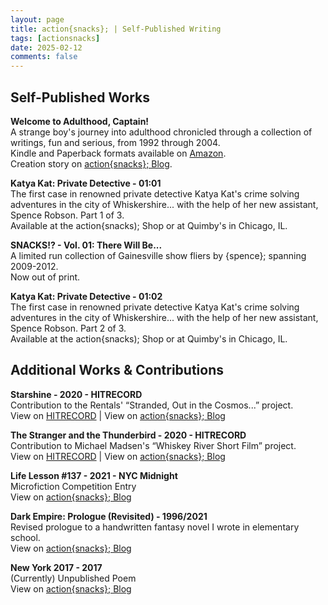 ```yaml
---
layout: page
title: action{snacks}; | Self-Published Writing
tags: [actionsnacks]
date: 2025-02-12
comments: false
---
```


<h2>Self-Published Works</h2>
<p><b>Welcome to Adulthood, Captain!</b>
<br>A strange boy's journey into adulthood chronicled through a collection of writings, fun and serious, from 1992 through 2004.
<br>Kindle and Paperback formats available on <a href="https://www.amazon.com/Welcome-Adulthood-Captain-Collected-Writings/dp/B084FHKXX1">Amazon</a>.
<br>Creation story on <a href="https://blog.actionsnacks.net/well-welcome-to-adulthood-captain">action{snacks}; Blog</a>.</p>

<p><b>Katya Kat: Private Detective - 01:01</b>
<br>The first case in renowned private detective Katya Kat's crime solving adventures in the city of Whiskershire... with the help of her new assistant, Spence Robson. Part 1 of 3.
<br>Available at the action{snacks); Shop or at Quimby's in Chicago, IL.</p>

<p><b>SNACKS!? - Vol. 01: There Will Be...</b>
<br>A limited run collection of Gainesville show fliers by {spence}; spanning 2009-2012.
<br>Now out of print.</p>

<p><b>Katya Kat: Private Detective - 01:02</b>
<br>The first case in renowned private detective Katya Kat's crime solving adventures in the city of Whiskershire... with the help of her new assistant, Spence Robson. Part 2 of 3.
<br>Available at the action{snacks); Shop or at Quimby's in Chicago, IL.</p>


<h2>Additional Works & Contributions</h2>
<p><b>Starshine - 2020 - HITRECORD</b>
<br>Contribution to the Rentals' “Stranded, Out in the Cosmos...” project.
<br>View on <a href="https://hitrecord.org/projects/4436089">HITRECORD</a>  |  View on <a href="https://blog.actionsnacks.net/well-welcome-to-adulthood-captain">action{snacks}; Blog</a></p>

<p><b>The Stranger and the Thunderbird - 2020 - HITRECORD</b>
<br>Contribution to Michael Madsen's “Whiskey River Short Film” project.
<br>View on <a href="https://hitrecord.org/projects/4436089">HITRECORD</a>  |  View on <a href="https://blog.actionsnacks.net/well-welcome-to-adulthood-captain">action{snacks}; Blog</a></p>

<p><b>Life Lesson #137 - 2021 - NYC Midnight</b>
<br>Microfiction Competition Entry
<br>View on <a href="https://blog.actionsnacks.net/well-welcome-to-adulthood-captain">action{snacks}; Blog</a></p>

<p><b>Dark Empire: Prologue (Revisited) - 1996/2021</b>
<br>Revised prologue to a handwritten fantasy novel I wrote in elementary school.
<br>View on <a href="https://blog.actionsnacks.net/well-welcome-to-adulthood-captain">action{snacks}; Blog</a></p>

<p><b>New York 2017 - 2017</b>
<br>(Currently) Unpublished Poem
<br>View on <a href="https://blog.actionsnacks.net/well-welcome-to-adulthood-captain">action{snacks}; Blog</a></p>
